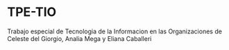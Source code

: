 # TPE-TIO
Trabajo especial de Tecnologia de la Informacion en las Organizaciones de Celeste del Giorgio, Analia Mega y Eliana Caballeri
